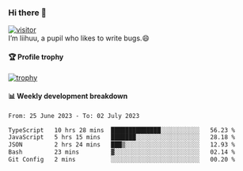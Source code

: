 ### Hi there 👋
[![visitor](https://visitor-badge.glitch.me/badge?page_id=liihuu&right_color=blue)](https://github.com/liihuu)<br>
I’m liihuu, a pupil who likes to write bugs.😄


#### 🏆 Profile trophy
[![trophy](https://github-profile-trophy.vercel.app?username=liihuu&margin-w=16&margin-h=16&rank=-C,-B)](https://github.com/liihuu)


#### 📊 Weekly development breakdown
<!--START_SECTION:waka-->

```txt
From: 25 June 2023 - To: 02 July 2023

TypeScript   10 hrs 28 mins  ██████████████░░░░░░░░░░░   56.23 %
JavaScript   5 hrs 15 mins   ███████░░░░░░░░░░░░░░░░░░   28.18 %
JSON         2 hrs 24 mins   ███▒░░░░░░░░░░░░░░░░░░░░░   12.93 %
Bash         23 mins         ▓░░░░░░░░░░░░░░░░░░░░░░░░   02.14 %
Git Config   2 mins          ░░░░░░░░░░░░░░░░░░░░░░░░░   00.20 %
```

<!--END_SECTION:waka-->

<!--
**liihuu/liihuu** is a ✨ _special_ ✨ repository because its `README.md` (this file) appears on your GitHub profile.

Here are some ideas to get you started:

- 🔭 I’m currently working on ...
- 🌱 I’m currently learning ...
- 👯 I’m looking to collaborate on ...
- 🤔 I’m looking for help with ...
- 💬 Ask me about ...
- 📫 How to reach me: ...
- 😄 Pronouns: ...
- ⚡ Fun fact: ...
-->
